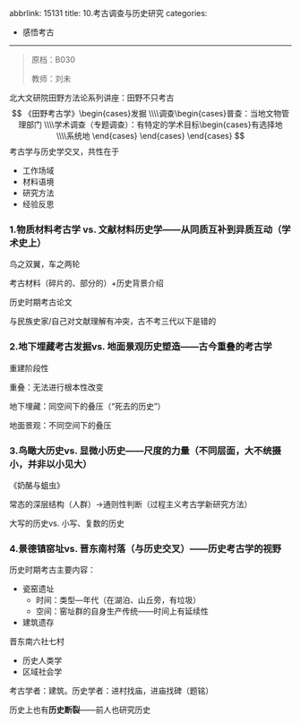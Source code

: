 abbrlink: 15131
title: 10.考古调查与历史研究
categories:
  - 感悟考古
---
> 原档：B030
>
> 教师：刘未

北大文研院田野方法论系列讲座：田野不只考古
$$
《田野考古学》\begin{cases}发掘
\\\\调查\begin{cases}普查：当地文物管理部门
\\\\学术调查（专题调查）：有特定的学术目标\begin{cases}有选择地
\\\\系统地
\end{cases}
\end{cases}
\end{cases}
$$
考古学与历史学交叉，共性在于

- 工作场域
- 材料语境
- 研究方法
- 经验反思

### 1.物质材料考古学 vs. 文献材料历史学——从同质互补到异质互动（学术史上）

鸟之双翼，车之两轮

考古材料（碎片的、部分的）+历史背景介绍

历史时期考古论文

与民族史家/自己对文献理解有冲突，古不考三代以下是错的

### 2.地下埋藏考古发掘vs. 地面景观历史塑造——古今重叠的考古学

重建阶段性

重叠：无法进行根本性改变

地下埋藏：同空间下的叠压（“死去的历史”）

地面景观：不同空间下的叠压

### 3.鸟瞰大历史vs. 显微小历史——尺度的力量（不同层面，大不统摄小，并非以小见大）

《奶酪与蛆虫》

常态的深层结构（人群）→通则性判断（过程主义考古学新研究方法）

大写的历史vs. 小写、复数的历史

### 4.景德镇窑址vs. 晋东南村落（与历史交叉）——历史考古学的视野

历史时期考古主要内容：

- 瓷窑遗址
  - 时间：类型—年代（在湖泊、山丘旁，有垃圾）
  - 空间：窑址群的自身生产传统——时间上有延续性
- 建筑遗存

晋东南六社七村

- 历史人类学
- 区域社会学

考古学者：建筑。历史学者：进村找庙，进庙找碑（题铭）

历史上也有**历史断裂**——前人也研究历史